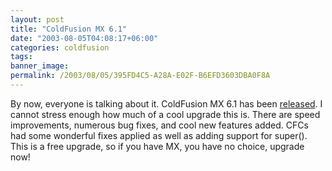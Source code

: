 ```yaml
---
layout: post
title: "ColdFusion MX 6.1"
date: "2003-08-05T04:08:17+06:00"
categories: coldfusion 
tags: 
banner_image: 
permalink: /2003/08/05/395FD4C5-A28A-E02F-B6EFD3603DBA0F8A
---
```


By now, everyone is talking about it. ColdFusion MX 6.1 has been <a href="http://www.macromedia.com/cfusion/resourcecenter/cfmx_survey.cfm?pagename=cfmx%20updater">released</a>. I cannot stress enough how much of a cool upgrade this is. There are speed improvements, numerous bug fixes, and cool new features added. CFCs had some wonderful fixes applied as well as adding support for super(). This is a free upgrade, so if you have MX, you have no choice, upgrade now!